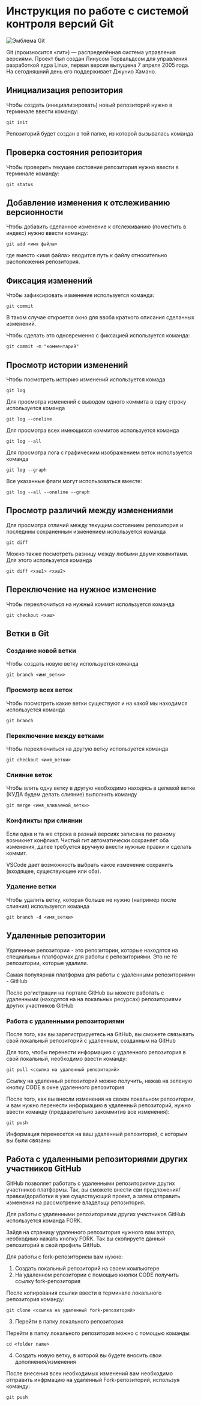 # **Инструкция по работе с системой контроля версий Git**

![Эмблема Git](git.jpg)

Git (произносится «гит») — распределённая система управления версиями. Проект был создан Линусом Торвальдсом для управления разработкой ядра Linux, первая версия выпущена 7 апреля 2005 года. На сегодняшний день его поддерживает Джунио Хамано.

## Инициализация репозитория

Чтобы создать (инициализировать) новый репозиторий нужно в терминале ввести команду:

    git init

Репозиторий будет создан в той папке, из которой вызывалась команда

## Проверка состояния репозитория

Чтобы проверить текущее состояние репозитория нужно ввести в терминале команду:

    git status

## Добавление изменения к отслеживанию версионности

Чтобы добавить сделанное изменение к отслеживанию (поместить в индекс) нужно ввести команду:

    git add <имя файла>

где вместо <имя файла> вводится путь к файлу относительно расположения репозитория.

## Фиксация изменений

Чтобы зафиксировать изменение используется команда:

    git commit

В таком случае откроется окно для ввоба краткого описания сделанных изменений.

Чтобы сделать это одновременно с фиксацией используется команда:

    git commit -m "комментарий"

## Просмотр истории изменений

Чтобы посмотреть историю изменений используется комада

    git log

Для просмотра изменений с выводом одного коммита в одну строку используется команда

    git log --oneline

Для просмотра всех имеющихся коммитов используется команда

    git log --all

Для просмотра лога с графическим изображением веток используется команда

    git log --graph

Все указанные флаги могут использоваться вместе:

    git log --all --oneline --graph

## Просмотр различий между изменениями

Для просмотра отличий между текущим состоянием репозитория и последним сохраненным изменением используется команда

    git diff

Можно также посмотреть разницу между любыми двуми коммитами. Для этого используется команда

    git diff <хэш1> <хэш2>

## Переключение на нужное изменение

Чтобы переключиться на нужный коммит используется команда

    git checkout <хэш>

## Ветки в Git

### Создание новой ветки

Чтобы создать новую ветку используется команда

    git branch <имя_ветки>

### Просмотр всех веток

Чтобы посмотреть какие ветки существуют и на какой мы находимся используется команда

    git branch

### Переключение между ветками

Чтобы переключиться на другую ветку используется команда

    git checkout <имя_ветки>

### Слияние веток

Чтобы влить одну ветку в другую необходимо находясь в целевой ветке (КУДА будем делать слияние) выполнить команду

    git merge <имя_вливаемой_ветки>

### Конфликты при слиянии

Если одна и та же строка в разный версиях записана по разному возникнет конфликт.
Чистый гит автоматически сохраняет оба изменения, далее требуется вручную внести нужные правки и сделать коммит.

VSСode дает возможность выбрать какое изменение сохранить (входящее, существующее или оба).

### Удаление ветки

Чтобы удалить ветку, которая больше не нужно (например после слияния) используется команда

    git branch -d <имя_ветки>

## Удаленные репозитории

Удаленные репозитории - это репозитории, которые находятся на специальных платформах для работы с репозиториями. Это не те репозитории, которые удалили.

Самая популярная платформа для работы с удаленными репозиториями - GitHub

После регистрации на портале GitHub вы можете работать с удаленными (находятся на на локальных ресурсах) репозиториями других участников GitHub

### Работа с удаленными репозиториями 

После того, как вы зарегистрируетесь на GitHub, вы сможете связывать свой локальный репозиторий с удаленным, созданным на GitHub

Для того, чтобы перенести информацию с удаленного репозитория в свой локальный, необходимо ввести команду:

    git pull <ссылка на удаленный репозиторий>

Ссылку на удаленный репозиторий можно получить, нажав на зеленую кнопку CODE в окне удаленного репозитория

После того, как вы внесли изменения на своем локальном репозитории, и вам нужно перенести информацию в удаленный репозиторий, нужно ввести команду (предварительно закоммитив все изменения):

    git push

Информация перенесется на ваш удаленный репозиторий, с которым вы были связаны 

## Работа с удаленными репозиториями других участников GitHub

GitHub позволяет работать с удаленными репозиториями других участников платформы. Так, вы сможете внести сви предложения/правки/доработки в уже существующий проект, а затем отправить изменения на рассмотрение владельцу репозитория.

Для работы с удаленными репозиториями других участников GitHub используется команда FORK.

Зайдя на страницу удаленного репозитория нужного вам автора, необходимо нажать кнопку FORK. Так вы скопируете данный репозиторий в свой профиль GitHub.

Для работы с fork-репозиторием вам нужно:

1. Создать локальный репозиторий на своем компьютере
2. На удаленном репозитории с помощью кнопки CODE получить ссылку fork-репозитория

После копирования ссылки ввести в терминале локального репозитория команду:

    git clone <ссылка на удаленный fork-репозиторий>

3. Перейти в папку локального репозитория

Перейти в папку локального репозитория можно с помощью команды:

    cd <folder name>

4. Создать новую ветку, в которой вы будете вносить свои дополнения/изменения

После внесения всех необходимых изменений вам необходимо отправить инфрмацию на удаленный Fork-репозиторий, используя команду:

    git push

